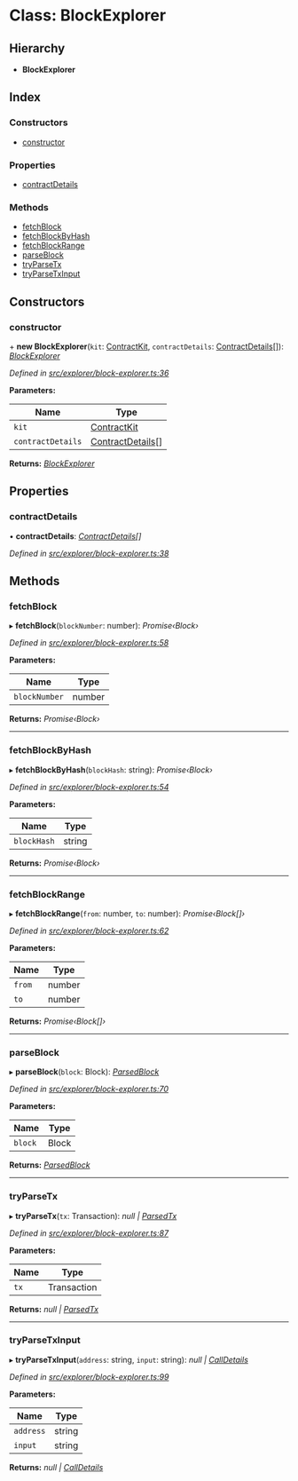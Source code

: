 # Class: BlockExplorer

## Hierarchy

* **BlockExplorer**

## Index

### Constructors

* [constructor](_explorer_block_explorer_.blockexplorer.md#constructor)

### Properties

* [contractDetails](_explorer_block_explorer_.blockexplorer.md#contractdetails)

### Methods

* [fetchBlock](_explorer_block_explorer_.blockexplorer.md#fetchblock)
* [fetchBlockByHash](_explorer_block_explorer_.blockexplorer.md#fetchblockbyhash)
* [fetchBlockRange](_explorer_block_explorer_.blockexplorer.md#fetchblockrange)
* [parseBlock](_explorer_block_explorer_.blockexplorer.md#parseblock)
* [tryParseTx](_explorer_block_explorer_.blockexplorer.md#tryparsetx)
* [tryParseTxInput](_explorer_block_explorer_.blockexplorer.md#tryparsetxinput)

## Constructors

###  constructor

\+ **new BlockExplorer**(`kit`: [ContractKit](_kit_.contractkit.md), `contractDetails`: [ContractDetails](../interfaces/_explorer_base_.contractdetails.md)[]): *[BlockExplorer](_explorer_block_explorer_.blockexplorer.md)*

*Defined in [src/explorer/block-explorer.ts:36](https://github.com/celo-org/celo-monorepo/blob/master/packages/contractkit/src/explorer/block-explorer.ts#L36)*

**Parameters:**

Name | Type |
------ | ------ |
`kit` | [ContractKit](_kit_.contractkit.md) |
`contractDetails` | [ContractDetails](../interfaces/_explorer_base_.contractdetails.md)[] |

**Returns:** *[BlockExplorer](_explorer_block_explorer_.blockexplorer.md)*

## Properties

###  contractDetails

• **contractDetails**: *[ContractDetails](../interfaces/_explorer_base_.contractdetails.md)[]*

*Defined in [src/explorer/block-explorer.ts:38](https://github.com/celo-org/celo-monorepo/blob/master/packages/contractkit/src/explorer/block-explorer.ts#L38)*

## Methods

###  fetchBlock

▸ **fetchBlock**(`blockNumber`: number): *Promise‹Block›*

*Defined in [src/explorer/block-explorer.ts:58](https://github.com/celo-org/celo-monorepo/blob/master/packages/contractkit/src/explorer/block-explorer.ts#L58)*

**Parameters:**

Name | Type |
------ | ------ |
`blockNumber` | number |

**Returns:** *Promise‹Block›*

___

###  fetchBlockByHash

▸ **fetchBlockByHash**(`blockHash`: string): *Promise‹Block›*

*Defined in [src/explorer/block-explorer.ts:54](https://github.com/celo-org/celo-monorepo/blob/master/packages/contractkit/src/explorer/block-explorer.ts#L54)*

**Parameters:**

Name | Type |
------ | ------ |
`blockHash` | string |

**Returns:** *Promise‹Block›*

___

###  fetchBlockRange

▸ **fetchBlockRange**(`from`: number, `to`: number): *Promise‹Block[]›*

*Defined in [src/explorer/block-explorer.ts:62](https://github.com/celo-org/celo-monorepo/blob/master/packages/contractkit/src/explorer/block-explorer.ts#L62)*

**Parameters:**

Name | Type |
------ | ------ |
`from` | number |
`to` | number |

**Returns:** *Promise‹Block[]›*

___

###  parseBlock

▸ **parseBlock**(`block`: Block): *[ParsedBlock](../interfaces/_explorer_block_explorer_.parsedblock.md)*

*Defined in [src/explorer/block-explorer.ts:70](https://github.com/celo-org/celo-monorepo/blob/master/packages/contractkit/src/explorer/block-explorer.ts#L70)*

**Parameters:**

Name | Type |
------ | ------ |
`block` | Block |

**Returns:** *[ParsedBlock](../interfaces/_explorer_block_explorer_.parsedblock.md)*

___

###  tryParseTx

▸ **tryParseTx**(`tx`: Transaction): *null | [ParsedTx](../interfaces/_explorer_block_explorer_.parsedtx.md)*

*Defined in [src/explorer/block-explorer.ts:87](https://github.com/celo-org/celo-monorepo/blob/master/packages/contractkit/src/explorer/block-explorer.ts#L87)*

**Parameters:**

Name | Type |
------ | ------ |
`tx` | Transaction |

**Returns:** *null | [ParsedTx](../interfaces/_explorer_block_explorer_.parsedtx.md)*

___

###  tryParseTxInput

▸ **tryParseTxInput**(`address`: string, `input`: string): *null | [CallDetails](../interfaces/_explorer_block_explorer_.calldetails.md)*

*Defined in [src/explorer/block-explorer.ts:99](https://github.com/celo-org/celo-monorepo/blob/master/packages/contractkit/src/explorer/block-explorer.ts#L99)*

**Parameters:**

Name | Type |
------ | ------ |
`address` | string |
`input` | string |

**Returns:** *null | [CallDetails](../interfaces/_explorer_block_explorer_.calldetails.md)*
